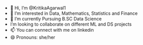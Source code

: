 - 👋 Hi, I’m @KritikaAgarwal1
- 👀 I’m interested in Data, Mathematics, Statistics and Finance 
- 🌱 I’m currently Pursuing B.SC Data Science  
- I’m looking to collaborate on different ML and DS projects
- 📫 You can connect with me on linkedin 
- 😄 Pronouns: she/her 


<!---
KritikaAgarwal1/KritikaAgarwal1 is a ✨ special ✨ repository because its `README.md` (this file) appears on your GitHub profile.
You can click the Preview link to take a look at your changes.
--->
